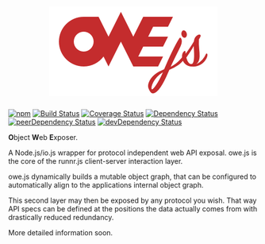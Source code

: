 <h1 align="center"><img src="logo.png" alt="owe.js" /></h1>

[![npm](https://img.shields.io/npm/v/owe.js.svg)](https://www.npmjs.com/package/owe.js) [![Build Status](https://travis-ci.org/runnr/owe.svg?branch=master)](https://travis-ci.org/runnr/owe) [![Coverage Status](https://coveralls.io/repos/runnr/owe/badge.svg?branch=master&service=github)](https://coveralls.io/github/runnr/owe?branch=master) [![Dependency Status](https://david-dm.org/runnr/owe.svg)](https://david-dm.org/runnr/owe) [![peerDependency Status](https://david-dm.org/runnr/owe/peer-status.svg)](https://david-dm.org/runnr/owe#info=peerDependencies) [![devDependency Status](https://david-dm.org/runnr/owe/dev-status.svg)](https://david-dm.org/runnr/owe#info=devDependencies)

**O**bject **W**eb **E**xposer.

A Node.js/io.js wrapper for protocol independent web API exposal. owe.js is the core of the runnr.js client-server interaction layer.

owe.js dynamically builds a mutable object graph, that can be configured to automatically align to the applications internal object graph.

This second layer may then be exposed by any protocol you wish. That way API specs can be defined at the positions the data actually comes from with drastically reduced redundancy.

More detailed information soon.
